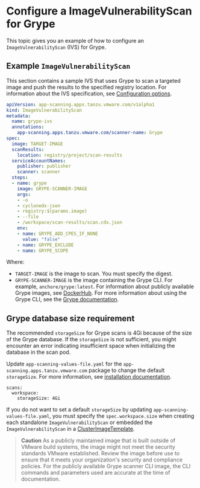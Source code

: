 # Configure a ImageVulnerabilityScan for Grype

This topic gives you an example of how to configure an `ImageVulnerabilityScan` (IVS) for Grype.

## <a id="example"></a> Example `ImageVulnerabilityScan`

This section contains a sample IVS that uses Grype to scan a targeted image and push the results to
the specified registry location. For information about the IVS specification, see
[Configuration options](ivs-create-your-own.hbs.md#img-vuln-config-options).

```yaml
apiVersion: app-scanning.apps.tanzu.vmware.com/v1alpha1
kind: ImageVulnerabilityScan
metadata:
  name: grype-ivs
  annotations:
    app-scanning.apps.tanzu.vmware.com/scanner-name: Grype
spec:
  image: TARGET-IMAGE
  scanResults:
    location: registry/project/scan-results
  serviceAccountNames:
    publisher: publisher
    scanner: scanner
  steps:
  - name: grype
    image: GRYPE-SCANNER-IMAGE
    args:
    - -o
    - cyclonedx-json
    - registry:$(params.image)
    - --file
    - /workspace/scan-results/scan.cdx.json
    env:
    - name: GRYPE_ADD_CPES_IF_NONE
      value: "false"
    - name: GRYPE_EXCLUDE
    - name: GRYPE_SCOPE
```

Where:

- `TARGET-IMAGE` is the image to scan. You must specify the digest.
- `GRYPE-SCANNER-IMAGE` is the image containing the Grype CLI. For example, `anchore/grype:latest`.
  For information about publicly available Grype images, see
  [DockerHub](https://hub.docker.com/r/anchore/grype/tags). For more information about using the
  Grype CLI, see the [Grype documentation](https://github.com/anchore/grype#getting-started).

## <a id="grype-db-requirement"></a> Grype database size requirement

The recommended `storageSize` for Grype scans is 4Gi because of the size of the Grype database. If
the `storageSize` is not sufficient, you might encounter an error indicating insufficient space when
initializing the database in the scan pod.

Update `app-scanning-values-file.yaml` for the `app-scanning.apps.tanzu.vmware.com` package to
change the default `storageSize`. For more information, see
[installation documentation](install-app-scanning.hbs.md#install-scst-app-scanning).

```console
scans:
  workspace:
    storageSize: 4Gi
```

If you do not want to set a default `storageSize` by updating `app-scanning-values-file.yaml`, you
must specify the `spec.workspace.size` when creating each standalone `ImageVulnerabilityScan` or
embedded the `ImageVulnerabilityScan` in a
[ClusterImageTemplate](clusterimagetemplates.hbs.md#create-clusterimagetemplate).

> **Caution** As a publicly maintained image that is built outside of VMware build systems, the
> image might not meet the security standards VMware established. Review the image before use to
> ensure that it meets your organization's security and compliance policies. For the publicly
> available Grype scanner CLI image, the CLI commands and parameters used are accurate at the time
> of documentation.